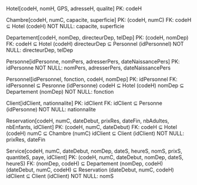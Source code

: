 Hotel[codeH, nomH, GPS, adresseH, qualite]
PK: codeH

Chambre[codeH, numC, capacite, superficie]
PK: (codeH, numC)
FK: codeH ⊆ Hotel (codeH)
NOT NULL: capacite, superficie

Departement[codeH, nomDep, directeurDep, telDep]
PK: (codeH, nomDep)
FK: codeH ⊆ Hotel (codeH)
    directeurDep ⊆ Personnel (idPersonnel)
NOT NULL: directeurDep, telDep

Personne[idPersonne, nomPers, adresserPers, dateNaissancePers]
PK: idPersonne
NOT NULL: nomPers, adresserPers, dateNaissancePers

Personnel[idPersonnel, fonction, codeH, nomDep]
PK: idPersonnel
FK: idPersonnel ⊆ Pesronne (idPersonne)
    codeH ⊆ Hotel (codeH)
    nomDep ⊆ Departement (nomDep)
NOT NULL: fonction

Client[idClient, nationnalite]
PK: idClient
FK: idClient ⊆ Personne (idPersonne)
NOT NULL: nationnalite

Reservation[codeH, numC, dateDebut, prixRes, dateFin, nbAdultes, nbEnfants, idClient]
PK: (codeH, numC, dateDebut)
FK: codeH ⊆ Hotel (codeH)
    numC ⊆ Chambre (numC)
    idClient ⊆ Client (idClient)
NOT NULL: prixRes, dateFin

Service[codeH, numC, dateDebut, nomDep, dateS, heureS, nomS, prixS, quantiteS, paye, idClient]
PK: (codeH, numC, dateDebut, nomDep, dateS, heureS)
FK: (nomDep, codeH) ⊆ Departement (nomDep, codeH)
    (dateDebut, numC, codeH) ⊆ Reservation (dateDebut, numC, codeH) 
    idClient ⊆ Client (idClient)
NOT NULL: nomS
